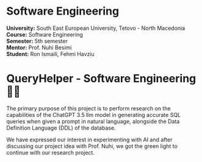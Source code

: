 # Software Engineering

**University:** South East European University, Tetovo - North Macedonia <br>
**Course:** Software Engineering <br>
**Semester:** 5th semester <br>
**Mentor:** Prof. Nuhi Besimi <br>
**Student:** Ron Ismaili, Fehmi Havziu <br>

# QueryHelper - Software Engineering 🤖🔧

The primary purpose of this project is to perform research on the capabilities of the
ChatGPT 3.5 llm model in generating accurate SQL queries when given a prompt in natural
language, alongside the Data Definition Language (DDL) of the database.

We have expressed our interest in experimenting with AI and after discussing our project idea
with Prof. Nuhi, we got the green light to continue with our research project.